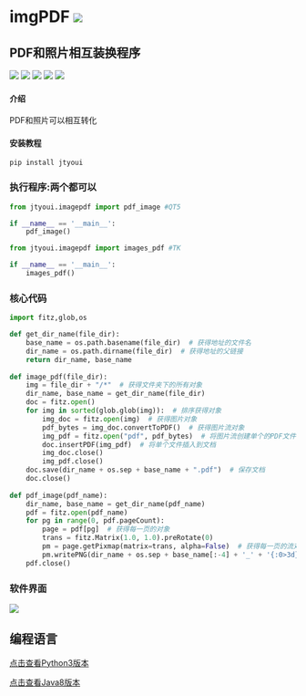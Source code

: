 # **imgPDF** [![](https://gitee.com/tyoui/logo/raw/master/logo/photolog.png)][1]


## PDF和照片相互装换程序
[![](https://img.shields.io/badge/个人网站-jtyoui-yellow.com.svg)][1]
[![](https://img.shields.io/badge/Python-3.6-green.svg)]()
[![](https://img.shields.io/badge/BlogWeb-Tyoui-bule.svg)][1]
[![](https://img.shields.io/badge/Email-jtyoui@qq.com-red.svg)]()
[![](https://img.shields.io/badge/项目-jtyoui.imagepdf-black.svg)]()


#### 介绍
PDF和照片可以相互转化


#### 安装教程

    pip install jtyoui


### 执行程序:两个都可以
```python
from jtyoui.imagepdf import pdf_image #QT5

if __name__ == '__main__':
    pdf_image()
```

```python
from jtyoui.imagepdf import images_pdf #TK

if __name__ == '__main__':
    images_pdf()
```

### 核心代码
```Python
import fitz,glob,os

def get_dir_name(file_dir):
    base_name = os.path.basename(file_dir)  # 获得地址的文件名
    dir_name = os.path.dirname(file_dir)  # 获得地址的父链接
    return dir_name, base_name
    
def image_pdf(file_dir):
    img = file_dir + "/*"  # 获得文件夹下的所有对象
    dir_name, base_name = get_dir_name(file_dir)
    doc = fitz.open()
    for img in sorted(glob.glob(img)):  # 排序获得对象
        img_doc = fitz.open(img)  # 获得图片对象
        pdf_bytes = img_doc.convertToPDF()  # 获得图片流对象
        img_pdf = fitz.open("pdf", pdf_bytes)  # 将图片流创建单个的PDF文件
        doc.insertPDF(img_pdf)  # 将单个文件插入到文档
        img_doc.close()
        img_pdf.close()
    doc.save(dir_name + os.sep + base_name + ".pdf")  # 保存文档
    doc.close()
    
def pdf_image(pdf_name):
    dir_name, base_name = get_dir_name(pdf_name)
    pdf = fitz.open(pdf_name)
    for pg in range(0, pdf.pageCount):
        page = pdf[pg]  # 获得每一页的对象
        trans = fitz.Matrix(1.0, 1.0).preRotate(0)
        pm = page.getPixmap(matrix=trans, alpha=False)  # 获得每一页的流对象
        pm.writePNG(dir_name + os.sep + base_name[:-4] + '_' + '{:0>3d}.png'.format(pg + 1))  # 保存图片
    pdf.close()
```

### 软件界面
![](https://gitee.com/tyoui/logo/raw/master/img_pdf.png)

## 编程语言
[点击查看Python3版本](https://gitee.com/tyoui/imgPDF)

[点击查看Java8版本](https://gitee.com/tyoui/jpdf)

[1]: https://blog.jtyoui.com